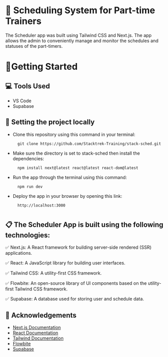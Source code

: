 # 📅 **Scheduling System for Part-time Trainers**
The Scheduler app was built using Tailwind CSS and Next.js. The app allows the admin to conveniently manage and monitor the schedules and statuses of the part-timers.

# 📖**Getting Started**

## 💻 **Tools Used**

- VS Code
- Supabase

## 📁 **Setting the project locally**

- Clone this repository using this command in your terminal:

        git clone https://github.com/Stacktrek-Training/stack-sched.git

- Make sure the directory is set to stack-sched then install the dependencies:

        npm install next@latest react@latest react-dom@latest

- Run the app through the terminal using this command:

        npm run dev

- Deploy the app in your browser by opening this link:

        http://localhost:3000

#

## 📋 **The Scheduler App is built using the following technologies:**

✅ Next.js: A React framework for building server-side rendered (SSR) applications.

✅ React: A JavaScript library for building user interfaces.

✅ Tailwind CSS: A utility-first CSS framework.

✅ Flowbite: An open-source library of UI components based on the utility-first Tailwind CSS framework.

✅ Supabase: A database used for storing user and schedule data.

## 📄 **Acknowledgements**
- [Next.js Documentation](https://nextjs.org/docs)
- [React Documentation](https://react.dev/learn)
- [Tailwind Documentation](https://v2.tailwindcss.com/docs)
- [Flowbite](https://flowbite.com/docs/getting-started/introduction/)
- [Supabase](https://supabase.com/docs)